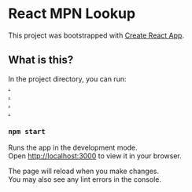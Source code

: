 # React MPN Lookup

This project was bootstrapped with [Create React App](https://github.com/facebook/create-react-app).

## What is this?

In the project directory, you can run:  
[.]()  
[.]()  
[.]()  
[.]()  

### `npm start`

Runs the app in the development mode.\
Open [http://localhost:3000](http://localhost:3000) to view it in your browser.

The page will reload when you make changes.\
You may also see any lint errors in the console.
